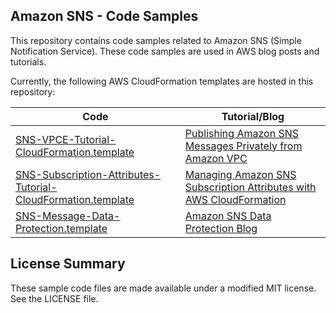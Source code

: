 ## Amazon SNS - Code Samples

This repository contains code samples related to Amazon SNS (Simple Notification Service). These code samples are used in AWS blog posts and tutorials. 

Currently, the following AWS CloudFormation templates are hosted in this repository:

| Code                                          | Tutorial/Blog                                             |
|-----------------------------------------------|-----------------------------------------------------------|
| [SNS-VPCE-Tutorial-CloudFormation.template](https://github.com/aws-samples/aws-sns-samples/blob/master/templates/SNS-VPCE-Tutorial-CloudFormation.template) | [Publishing Amazon SNS Messages Privately from Amazon VPC](https://aws.amazon.com/getting-started/projects/publish-sns-message-privately-vpc-ec2-cloudformation-lambda/) |
| [SNS-Subscription-Attributes-Tutorial-CloudFormation.template](https://github.com/aws-samples/aws-sns-samples/blob/master/templates/SNS-Subscription-Attributes-Tutorial-CloudFormation.template)  | [Managing Amazon SNS Subscription Attributes with AWS CloudFormation](https://aws.amazon.com/blogs/compute/managing-amazon-sns-subscription-attributes-with-aws-cloudformation/) |
| [SNS-Message-Data-Protection.template](https://github.com/aws-samples/aws-sns-samples/blob/master/templates/message_data_protection/) | [Amazon SNS Data Protection Blog](https://aws.amazon.com/blogs/compute/introducing-message-data-protection-for-amazon-sns/) |

## License Summary

These sample code files are made available under a modified MIT license. See the LICENSE file.
